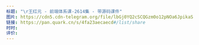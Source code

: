 ```yaml
---
标题: "\r王红元 - 前端体系课-2614集 - 带源码课件"
图片: https://cdn5.cdn-telegram.org/file/lbGj0YQ2cSCQGzm0o12pNOa6JpikaSHGP68xab1RwhPTUBqCjsSDvkQm7Byw-y-H3FV2EDNI0c3VJ5ezC17h50TWwkrMLnQ2UcV4ATzuQ5M6Uwd0fBwh9gx7oZ2XfYvpDM270IwQF-n8SU8jahzQN-OsrtWBXwMzV5KlfAoWJiAM0aqTe_bNUf-cxbDQoprYYuoX1diyF_MkSCaBWv-AVSf9hsRVkASZEyylulPIoSu0oQOg3tB_dxIwGUGTsYucjyddct6NF0T3piMPh8-hDCuTpFbyj8wfoCL6ONSUreRjBpqGVxQAcmwB8Ap5yqMjVOCeheU5HV5Q4rp9JxKKYg.jpg
链接: https://pan.quark.cn/s/4fa23aecaecd#/list/share
时时: 
评价:
---
```


